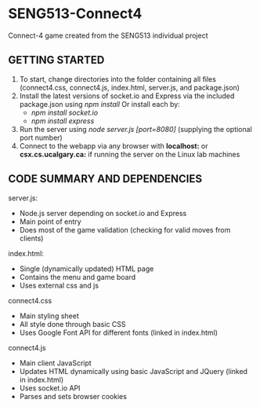# SENG513-Connect4
Connect-4 game created from the SENG513 individual project


GETTING STARTED
---------------
1) To start, change directories into the folder containing all files (connect4.css, connect4.js, index.html, server.js, and package.json)
2) Install the latest versions of socket.io and Express via the included package.json using *npm install*
   Or install each by:
   - *npm install socket.io*
   - *npm install express*
3) Run the server using *node server.js [port=8080]* (supplying the optional port number)
4) Connect to the webapp via any browser with **localhost:<port>** or **csx.cs.ucalgary.ca:<port>** if running the server on the Linux lab machines

CODE SUMMARY AND DEPENDENCIES
-----------------------------
server.js:
- Node.js server depending on socket.io and Express
- Main point of entry
- Does most of the game validation (checking for valid moves from clients)

index.html:
- Single (dynamically updated) HTML page
- Contains the menu and game board
- Uses external css and js

connect4.css
- Main styling sheet
- All style done through basic CSS
- Uses Google Font API for different fonts (linked in index.html)

connect4.js 
- Main client JavaScript
- Updates HTML dynamically using basic JavaScript and JQuery (linked in index.html)
- Uses socket.io API
- Parses and sets browser cookies
